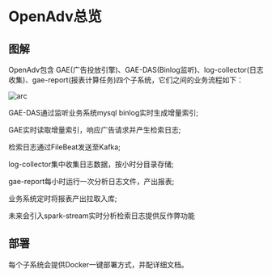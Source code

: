 # OpenAdv总览



## 图解

OpenAdv包含 GAE(广告投放引擎)、GAE-DAS(Binlog监听)、log-collector(日志收集)、gae-report(报表计算任务)四个子系统，它们之间的业务流程如下：

![arc](http://ovbyjzegm.bkt.clouddn.com/all-arc2.jpg)

GAE-DAS通过监听业务系统mysql binlog实时生成增量索引;

GAE实时读取增量索引，响应广告请求并产生检索日志;

检索日志通过FileBeat发送至Kafka;

log-collector集中收集日志数据，按小时分目录存储;

gae-report每小时运行一次分析日志文件，产出报表;

业务系统定时将报表产出拉取入库;



未来会引入spark-stream实时分析检索日志提供反作弊功能



## 部署

每个子系统会提供Docker一键部署方式，并配详细文档。

